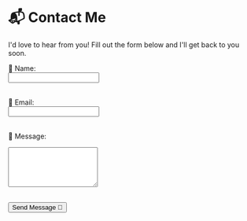 # 📬 Contact Me

I'd love to hear from you! Fill out the form below and I'll get back to you soon.

<form action="https://formspree.io/f/yourformid" method="POST">
  <label for="name">👤 Name:</label><br>
  <input type="text" id="name" name="name" required><br><br>

  <label for="email">📧 Email:</label><br>
  <input type="email" id="email" name="_replyto" required><br><br>

  <label for="message">💬 Message:</label><br>
  <textarea id="message" name="message" rows="5" required></textarea><br><br>

  <button type="submit">Send Message 🚀</button>
</form>